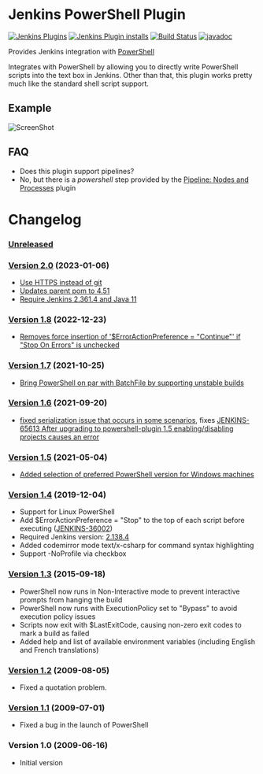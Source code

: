Jenkins PowerShell Plugin
=========================

[![Jenkins Plugins](https://img.shields.io/jenkins/plugin/v/powershell)](https://github.com/jenkinsci/powershell-plugin/releases)
[![Jenkins Plugin installs](https://img.shields.io/jenkins/plugin/i/powershell)](https://plugins.jenkins.io/powershell)
[![Build Status](https://ci.jenkins.io/buildStatus/icon?job=Plugins/powershell-plugin/master)](https://ci.jenkins.io/blue/organizations/jenkins/Plugins%2Fpowershell-plugin/branches)
[![javadoc](https://img.shields.io/badge/javadoc-available-brightgreen.svg)](https://javadoc.jenkins.io/plugin/powershell/)

Provides Jenkins integration with [PowerShell](http://www.microsoft.com/powershell)

Integrates with PowerShell by allowing you to directly write
PowerShell scripts into the text box in Jenkins. Other than that, this
plugin works pretty much like the standard shell script support.

## Example

![ScreenShot](usage_example.png?raw=true)

## FAQ

- Does this plugin support pipelines?
- No, but there is a _powershell_ step provided by the [Pipeline: Nodes and Processes](https://github.com/jenkinsci/workflow-durable-task-step-plugin) plugin
  

# Changelog

### [Unreleased]

### [Version 2.0] (2023-01-06)

 - [Use HTTPS instead of git](https://github.com/jenkinsci/powershell-plugin/pull/23)
 - [Updates parent pom to 4.51](https://github.com/jenkinsci/powershell-plugin/pull/22)
 - [Require Jenkins 2.361.4 and Java 11](https://github.com/jenkinsci/powershell-plugin/pull/24)
 
### [Version 1.8] (2022-12-23)

 - [Removes force insertion of '$ErrorActionPreference = "Continue"' if "Stop On Errors" is unchecked](https://github.com/jenkinsci/powershell-plugin/pull/21)

### [Version 1.7] (2021-10-25)

 - [Bring PowerShell on par with BatchFile by supporting unstable builds](https://github.com/jenkinsci/powershell-plugin/pull/14)

### [Version 1.6] (2021-09-20)

 - [fixed serialization issue that occurs in some scenarios](https://github.com/jenkinsci/powershell-plugin/pull/17), fixes [JENKINS-65613 After upgrading to powershell-plugin 1.5 enabling/disabling projects causes an error](https://issues.jenkins.io/browse/JENKINS-65613)

### [Version 1.5] (2021-05-04)

- [Added selection of preferred PowerShell version for Windows machines](https://github.com/jenkinsci/powershell-plugin/pull/16)

### [Version 1.4] (2019-12-04)

- Support for Linux PowerShell
- Add $ErrorActionPreference = "Stop" to the top of each script before executing ([JENKINS-36002](https://issues.jenkins-ci.org/browse/JENKINS-36002))
- Required Jenkins version:  [2.138.4](https://jenkins.io/changelog-stable/)
- Added codemirror mode text/x-csharp for command syntax highlighting
- Support -NoProfile via checkbox

### [Version 1.3] (2015-09-18)

-   PowerShell now runs in Non-Interactive mode to prevent interactive
    prompts from hanging the build
-   PowerShell now runs with ExecutionPolicy set to "Bypass" to avoid
    execution policy issues
-   Scripts now exit with $LastExitCode, causing non-zero exit codes to
    mark a build as failed
-   Added help and list of available environment variables (including
    English and French translations)

### [Version 1.2] (2009-08-05)

-   Fixed a quotation problem.

### [Version 1.1] (2009-07-01)

-   Fixed a bug in the launch of PowerShell

### Version 1.0 (2009-06-16)

-   Initial version

[Unreleased]: https://github.com/jenkinsci/powershell-plugin/compare/plugin-usage-plugin-2.0...HEAD
[Version 2.0]: https://github.com/jenkinsci/powershell-plugin/compare/powershell-1.8...powershell-2.0
[Version 1.8]: https://github.com/jenkinsci/powershell-plugin/compare/powershell-1.7...powershell-1.8
[Version 1.7]: https://github.com/jenkinsci/powershell-plugin/compare/powershell-1.6...powershell-1.7
[Version 1.6]: https://github.com/jenkinsci/powershell-plugin/compare/powershell-1.5...powershell-1.6
[Version 1.5]: https://github.com/jenkinsci/powershell-plugin/compare/powershell-1.4...powershell-1.5
[Version 1.4]: https://github.com/jenkinsci/powershell-plugin/compare/powershell-1.3...powershell-1.4
[Version 1.3]: https://github.com/jenkinsci/powershell-plugin/compare/powershell-1.2...powershell-1.3
[Version 1.2]: https://github.com/jenkinsci/powershell-plugin/compare/powershell-1.1...powershell-1.2
[Version 1.1]: https://github.com/jenkinsci/powershell-plugin/compare/powershell-1.0...powershell-1.1
[Version 1.0]: https://github.com/jenkinsci/powershell-plugin/compare/powershell-1.0...powershell-1.0
